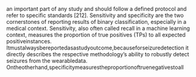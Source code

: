 an important part of any study and should follow a defined protocol and refer to specific
standards [212]. Sensitivity and specificity are the two cornerstones of reporting results of
binary classification, especially in a medical context. Sensitivity, also often called recall in
a machine learning context, measures the proportion of true positives (TPs) to all expected
positiveinstances. Itmustalwaysbereportedasastudyoutcome,becauseforseizuredetection
it directly describes the respective methodology’s ability to robustly detect seizures from the
wearabledata. Ontheotherhand,specificitymeasurestheproportionoftruenegativestoall